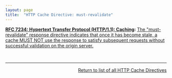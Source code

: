 ```yaml
---
layout: page
title:  "HTTP Cache Directive: must-revalidate"
---
```


**[RFC 7234: Hypertext Transfer Protocol (HTTP/1.1): Caching](/specs/IETF/RFC/7234 "The Hypertext Transfer Protocol (HTTP) is an application-level protocol for distributed, collaborative, hypertext information systems. This document defines requirements on HTTP caches and the associated header fields that control cache behavior or indicate cacheable response messages."):** [The "must-revalidate" response directive indicates that once it has become stale, a cache MUST NOT use the response to satisfy subsequent requests without successful validation on the origin server.](http://tools.ietf.org/html/rfc7234#section-5.2.2.1)

<br/>
<hr/>

<p style="text-align: right"><a href="../http-cache-directives">Return to list of all HTTP Cache Directives</a></p>
